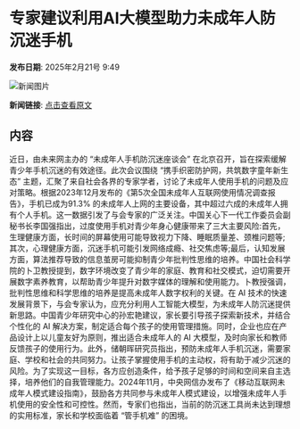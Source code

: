 # 专家建议利用AI大模型助力未成年人防沉迷手机

**发布日期**: 2025年2月21号 9:49

![新闻图片](https://pic.chinaz.com/picmap/202011131621513213_3.jpg)

**新闻链接**: [点击查看原文](https://www.aibase.com/zh/news/15580)

## 内容

近日，由未来网主办的 “未成年人手机防沉迷座谈会” 在北京召开，旨在探索缓解青少年手机沉迷的有效途径。此次会议围绕 “携手织密防护网，共筑数字童年新生态” 主题，汇聚了来自社会各界的专家学者，讨论了未成年人使用手机的问题及应对策略。根据2023年12月发布的《第5次全国未成年人互联网使用情况调查报告》，手机已成为91.3% 的未成年人上网的主要设备，其中超过六成的未成年人拥有个人手机。这一数据引发了与会专家的广泛关注。中国关心下一代工作委员会副秘书长李国强指出，过度使用手机对青少年身心健康带来了三大主要风险:首先，生理健康方面，长时间的屏幕使用可能导致视力下降、睡眠质量差、颈椎问题等;其次，心理健康方面，沉迷手机可能引发网络成瘾、社交焦虑等;最后，认知发展方面，算法推荐导致的信息茧房可能抑制青少年批判性思维的培养。中国社会科学院的卜卫教授提到，数字环境改变了青少年的家庭、教育和社交模式，迫切需要开展数字素养教育，以帮助青少年提升对数字媒体的理解和使用能力。卜教授强调，批判性思维和科学思维的培养是提高未成年人数字权利的关键。在 AI 技术的快速发展背景下，与会专家认为，应充分利用人工智能大模型，为未成年人防沉迷提供新思路。中国青少年研究中心的孙宏艳建议，家长要引导孩子探索新技术，并结合个性化的 AI 解决方案，制定适合每个孩子的使用管理措施。同时，企业也应在产品设计上以儿童友好为原则，推出适合未成年人的 AI 大模型，及时向家长和教师反馈孩子的使用行为。此外，储朝晖研究员指出，预防未成年人手机沉迷，需要家庭、学校和社会的共同努力。让孩子掌握使用手机的主动权，将有助于减少沉迷的风险。为了实现这一目标，各方应创造条件，给予孩子足够的时间和空间来自主选择，培养他们的自我管理能力。2024年11月，中央网信办发布了《移动互联网未成年人模式建设指南》，鼓励各方共同参与未成年人模式建设，以增强未成年人手机使用的安全性和可控性。然而，专家们也指出，当前的防沉迷工具尚未达到理想的实用标准，家长和学校面临着 “管手机难” 的困境。
